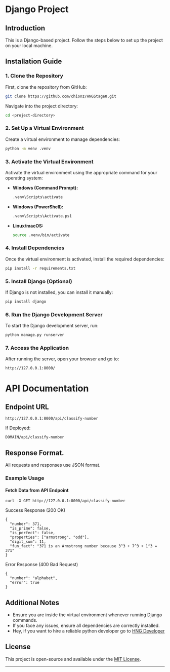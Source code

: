 # Django Project

## Introduction

This is a Django-based project. Follow the steps below to set up the project on your local machine.

## Installation Guide

### 1. Clone the Repository

First, clone the repository from GitHub:

```sh
git clone https://github.com/chionz/HNGStage0.git
```

Navigate into the project directory:

```sh
cd <project-directory>
```

### 2. Set Up a Virtual Environment

Create a virtual environment to manage dependencies:

```sh
python -m venv .venv
```

### 3. Activate the Virtual Environment

Activate the virtual environment using the appropriate command for your operating system:

- **Windows (Command Prompt):**
  ```sh
  .venv\Scripts\activate
  ```
- **Windows (PowerShell):**
  ```sh
  .venv\Scripts\Activate.ps1
  ```
- **Linux/macOS:**
  ```sh
  source .venv/bin/activate
  ```

### 4. Install Dependencies

Once the virtual environment is activated, install the required dependencies:

```sh
pip install -r requirements.txt
```

### 5. Install Django (Optional)

If Django is not installed, you can install it manually:

```sh
pip install django
```

### 6. Run the Django Development Server

To start the Django development server, run:

```sh
python manage.py runserver
```

### 7. Access the Application

After running the server, open your browser and go to:

```
http://127.0.0.1:8000/
```
# API Documentation

## Endpoint URL

```
http://127.0.0.1:8000/api/classify-number
```
If Deployed:

```
DOMAIN/api/classify-number
```

## Response Format.

All requests and responses use JSON format.

### Example Usage

#### Fetch Data from API Endpoint
```
curl -X GET http://127.0.0.1:8000/api/classify-number
```

Success Response (200 OK)

```
{
  "number": 371,
  "is_prime": false,
  "is_perfect": false,
  "properties": ["armstrong", "odd"],
  "digit_sum": 11,
  "fun_fact": "371 is an Armstrong number because 3^3 + 7^3 + 1^3 = 371"
}
```
Error Response (400 Bad Request)

```
{
  "number": "alphabet",
  "error": true
}
```


## Additional Notes

- Ensure you are inside the virtual environment whenever running Django commands.
- If you face any issues, ensure all dependencies are correctly installed.
- Hey, if you want to hire a reliable python developer go to [HNG Developer](https://hng.tech/hire/python-developers)

## License

This project is open-source and available under the [MIT License](LICENSE).

---



